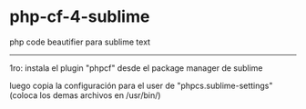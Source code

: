 # php-cf-4-sublime
php code beautifier para sublime text

---

1ro: instala el plugin "phpcf" desde el package manager de sublime

luego copia la configuración para el user de "phpcs.sublime-settings" (coloca los demas archivos en /usr/bin/)
